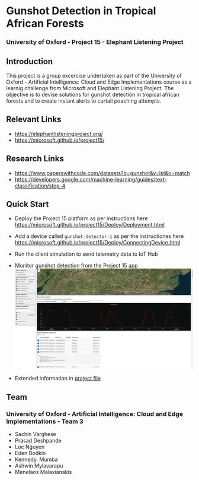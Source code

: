 # Gunshot Detection in Tropical African Forests
### University of Oxford - Project 15 - Elephant Listening Project

## Introduction

This project is a group excercise undertaken as part of the University of Oxford - Artificial Intelligence: Cloud and Edge Implementations course as a learnig challenge from Microsoft and Elephant Listening Project. The objective is to devise solutions for gunshot detection in tropical african forests and to create instant alerts to curtail poaching attempts. 

## Relevant Links

- https://elephantlisteningproject.org/
- https://microsoft.github.io/project15/

## Research Links

- https://www.paperswithcode.com/datasets?q=gunshot&v=lst&o=match
- https://developers.google.com/machine-learning/guides/text-classification/step-4

## Quick Start

- Deploy the Project 15 platform as per instructions here https://microsoft.github.io/project15/Deploy/Deployment.html

- Add a device called `gunshot-detector-1` as per the instructiones here https://microsoft.github.io/project15/Deploy/ConnectingDevice.html

* Run the client simulation to send telemetry data to IoT Hub

- Monitor gunshot detection from the Project 15 app
  ![gunshot_telemetry](elp_monitor.png)


* Extended information in [project file](PROJECT.md)

## Team

### University of Oxford - Artificial Intelligence: Cloud and Edge Implementations - Team 3

- Sachin Varghese
- Prasad Deshpande
- Loc Nguyen
- Eden Bodkin
- Kennedy. Mumba
- Ashwin Mylavarapu
- Menelaos Malaxianakis